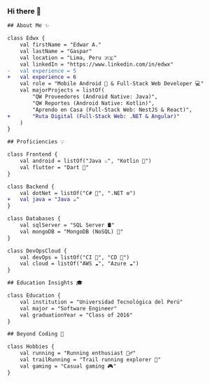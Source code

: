 ### Hi there 👋

```diff
## About Me ✨

class Edwx {
    val firstName = "Edwar A."
    val lastName = "Gaspar"
    val location = "Lima, Peru 🇵🇪"
    val linkedIn = "https://www.linkedin.com/in/edwx"
-   val experience = 5
+   val experience = 6
    val role = "Mobile Android 📱 & Full-Stack Web Developer 💻"
    val majorProjects = listOf(
        "QW Proveedores (Android Native: Java)",
        "QW Reportes (Android Native: Kotlin)",
        "Aprendo en Casa (Full-Stack Web: NestJS & React)",
+       "Ruta Digital (Full-Stack Web: .NET & Angular)"
    )
}

## Proficiencies 💡

class Frontend {
    val android = listOf("Java ♨️", "Kotlin 🌟")
    val flutter = "Dart 🚀"
}

class Backend {
    val dotNet = listOf("C# 🔧", ".NET ⚙️")
+   val java = "Java ☕️"
}

class Databases {
    val sqlServer = "SQL Server 🛢️"
    val mongoDB = "MongoDB (NoSQL) 🍃"
}

class DevOpsCloud {
    val devOps = listOf("CI 🔄", "CD 🚀")
    val cloud = listOf("AWS ☁️", "Azure ☁️")
}

## Education Insights 🎓

class Education {
    val institution = "Universidad Tecnológica del Perú"
    val major = "Software Engineer"
    val graduationYear = "Class of 2016"
}

## Beyond Coding 💫

class Hobbies {
    val running = "Running enthusiast 🏃‍♂️"
    val trailRunning = "Trail running explorer 🌲"
    val gaming = "Casual gaming 🎮"
}
```

<!--
**Edwx/Edwx** is a ✨ _special_ ✨ repository because its `README.md` (this file) appears on your GitHub profile.

Here are some ideas to get you started:

- 🔭 I’m currently working on ...
- 🌱 I’m currently learning ...
- 👯 I’m looking to collaborate on ...
- 🤔 I’m looking for help with ...
- 💬 Ask me about ...
- 📫 How to reach me: ...
- 😄 Pronouns: ...
- ⚡ Fun fact: ...
-->
